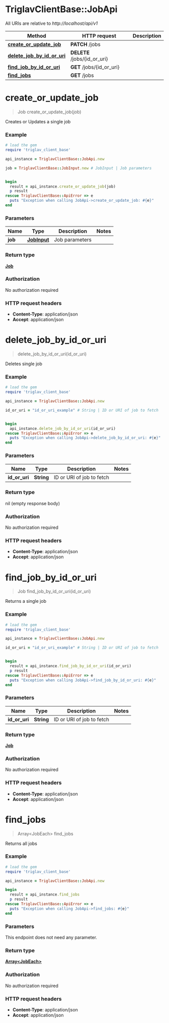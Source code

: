 # TriglavClientBase::JobApi

All URIs are relative to *http://localhost/api/v1*

Method | HTTP request | Description
------------- | ------------- | -------------
[**create_or_update_job**](JobApi.md#create_or_update_job) | **PATCH** /jobs | 
[**delete_job_by_id_or_uri**](JobApi.md#delete_job_by_id_or_uri) | **DELETE** /jobs/{id_or_uri} | 
[**find_job_by_id_or_uri**](JobApi.md#find_job_by_id_or_uri) | **GET** /jobs/{id_or_uri} | 
[**find_jobs**](JobApi.md#find_jobs) | **GET** /jobs | 


# **create_or_update_job**
> Job create_or_update_job(job)



Creates or Updates a single job

### Example
```ruby
# load the gem
require 'triglav_client_base'

api_instance = TriglavClientBase::JobApi.new

job = TriglavClientBase::JobInput.new # JobInput | Job parameters


begin
  result = api_instance.create_or_update_job(job)
  p result
rescue TriglavClientBase::ApiError => e
  puts "Exception when calling JobApi->create_or_update_job: #{e}"
end
```

### Parameters

Name | Type | Description  | Notes
------------- | ------------- | ------------- | -------------
 **job** | [**JobInput**](JobInput.md)| Job parameters | 

### Return type

[**Job**](Job.md)

### Authorization

No authorization required

### HTTP request headers

 - **Content-Type**: application/json
 - **Accept**: application/json



# **delete_job_by_id_or_uri**
> delete_job_by_id_or_uri(id_or_uri)



Deletes single job

### Example
```ruby
# load the gem
require 'triglav_client_base'

api_instance = TriglavClientBase::JobApi.new

id_or_uri = "id_or_uri_example" # String | ID or URI of job to fetch


begin
  api_instance.delete_job_by_id_or_uri(id_or_uri)
rescue TriglavClientBase::ApiError => e
  puts "Exception when calling JobApi->delete_job_by_id_or_uri: #{e}"
end
```

### Parameters

Name | Type | Description  | Notes
------------- | ------------- | ------------- | -------------
 **id_or_uri** | **String**| ID or URI of job to fetch | 

### Return type

nil (empty response body)

### Authorization

No authorization required

### HTTP request headers

 - **Content-Type**: application/json
 - **Accept**: application/json



# **find_job_by_id_or_uri**
> Job find_job_by_id_or_uri(id_or_uri)



Returns a single job

### Example
```ruby
# load the gem
require 'triglav_client_base'

api_instance = TriglavClientBase::JobApi.new

id_or_uri = "id_or_uri_example" # String | ID or URI of job to fetch


begin
  result = api_instance.find_job_by_id_or_uri(id_or_uri)
  p result
rescue TriglavClientBase::ApiError => e
  puts "Exception when calling JobApi->find_job_by_id_or_uri: #{e}"
end
```

### Parameters

Name | Type | Description  | Notes
------------- | ------------- | ------------- | -------------
 **id_or_uri** | **String**| ID or URI of job to fetch | 

### Return type

[**Job**](Job.md)

### Authorization

No authorization required

### HTTP request headers

 - **Content-Type**: application/json
 - **Accept**: application/json



# **find_jobs**
> Array&lt;JobEach&gt; find_jobs



Returns all jobs

### Example
```ruby
# load the gem
require 'triglav_client_base'

api_instance = TriglavClientBase::JobApi.new

begin
  result = api_instance.find_jobs
  p result
rescue TriglavClientBase::ApiError => e
  puts "Exception when calling JobApi->find_jobs: #{e}"
end
```

### Parameters
This endpoint does not need any parameter.

### Return type

[**Array&lt;JobEach&gt;**](JobEach.md)

### Authorization

No authorization required

### HTTP request headers

 - **Content-Type**: application/json
 - **Accept**: application/json



